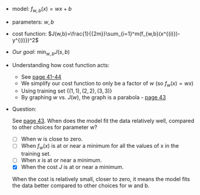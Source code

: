 * model: $f_{w,b}(x)=wx+b$
* parameters: $w,b$
* cost function: $J(w,b)=\frac{1}{{2m}}\sum_{i=1}^m(f_{w,b}(x^{(i)})-y^{(i)})^2$
* *Our goal*: $\min_{w,b} J(s,b)$
* Understanding how cost function acts:
    * See [page 41-44](../Lecture.pdf)
    * We simplify our cost function to only be a factor of $w$ (so $f_w(x)=wx$)
    * Using training set  $\{(1,1), (2,2), (3,3)\}$
    * By graphing $w$ vs. $J(w)$, the graph is a parabola - [page 43](../Lecture.pdf)
* Question:

    See [page 43](../Lecture.pdf). When does the model fit the data relatively well, compared to other choices for parameter w?
    
    * [ ] When w is close to zero.
    * [ ] When $f_w(x)$ is at or near a minimum for all the values of x in the training set.
    * [ ] When $x$ is at or near a minimum.
    * [x] When the cost $J$ is at or near a minimum.

    When the cost is relatively small, closer to zero, it means the model fits the data better compared to other choices for w and b.
